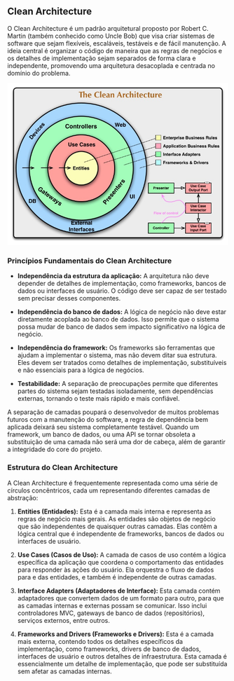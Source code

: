 ## Clean Architecture

O Clean Architecture é um padrão arquitetural proposto por Robert C. Martin (também conhecido como Uncle Bob) que visa criar sistemas de software que sejam flexíveis, escaláveis, testáveis e de fácil manutenção. A ideia central é organizar o código de maneira que as regras de negócios e os detalhes de implementação sejam separados de forma clara e independente, promovendo uma arquitetura desacoplada e centrada no domínio do problema.

![Clean Architecture](/github/CleanArchitecture.jpg)

### Princípios Fundamentais do Clean Architecture

* **Independência da estrutura da aplicação:** A arquitetura não deve depender de detalhes de implementação, como frameworks, bancos de dados ou interfaces de usuário. O código deve ser capaz de ser testado sem precisar desses componentes.

* **Independência do banco de dados:** A lógica de negócio não deve estar diretamente acoplada ao banco de dados. Isso permite que o sistema possa mudar de banco de dados sem impacto significativo na lógica de negócio.

* **Independência do framework:** Os frameworks são ferramentas que ajudam a implementar o sistema, mas não devem ditar sua estrutura. Eles devem ser tratados como detalhes de implementação, substituíveis e não essenciais para a lógica de negócios.

* **Testabilidade:** A separação de preocupações permite que diferentes partes do sistema sejam testadas isoladamente, sem dependências externas, tornando o teste mais rápido e mais confiável.

A separação de camadas poupará o desenvolvedor de muitos problemas futuros com a manutenção do software, a regra de dependência bem aplicada deixará seu sistema completamente testável. Quando um framework, um banco de dados, ou uma API se tornar obsoleta a substituição de uma camada não será uma dor de cabeça, além de garantir a integridade do core do projeto.

### Estrutura do Clean Architecture

A Clean Architecture é frequentemente representada como uma série de círculos concêntricos, cada um representando diferentes camadas de abstração:

1. **Entities (Entidades):** Esta é a camada mais interna e representa as regras de negócio mais gerais. As entidades são objetos de negócio que são independentes de quaisquer outras camadas. Elas contêm a lógica central que é independente de frameworks, bancos de dados ou interfaces de usuário.

2. **Use Cases (Casos de Uso):** A camada de casos de uso contém a lógica específica da aplicação que coordena o comportamento das entidades para responder às ações do usuário. Ela orquestra o fluxo de dados para e das entidades, e também é independente de outras camadas.

3. **Interface Adapters (Adaptadores de Interface):** Esta camada contém adaptadores que convertem dados de um formato para outro, para que as camadas internas e externas possam se comunicar. Isso inclui controladores MVC, gateways de banco de dados (repositórios), serviços externos, entre outros.

4. **Frameworks and Drivers (Frameworks e Drivers):** Esta é a camada mais externa, contendo todos os detalhes específicos da implementação, como frameworks, drivers de banco de dados, interfaces de usuário e outros detalhes de infraestrutura. Esta camada é essencialmente um detalhe de implementação, que pode ser substituída sem afetar as camadas internas.
